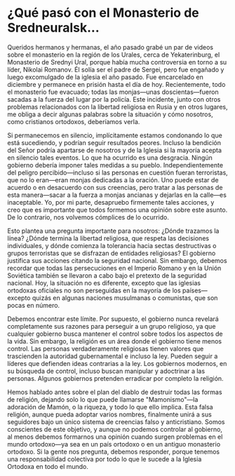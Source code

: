 # ¿Qué pasó con el Monasterio de Sredneuralsk...  

Queridos hermanos y hermanas, el año pasado grabé un par de videos sobre el monasterio en la región de los Urales, cerca de Yekaterinburg, el Monasterio de Srednyi Ural, porque había mucha controversia en torno a su líder, Nikolai Romanov. Él solía ser el padre de Sergei, pero fue engañado y luego excomulgado de la iglesia el año pasado. Fue encarcelado en diciembre y permanece en prisión hasta el día de hoy. Recientemente, todo el monasterio fue evacuado; todas las monjas—unas doscientas—fueron sacadas a la fuerza del lugar por la policía. Este incidente, junto con otros problemas relacionados con la libertad religiosa en Rusia y en otros lugares, me obliga a decir algunas palabras sobre la situación y cómo nosotros, como cristianos ortodoxos, deberíamos verla.

Si permanecemos en silencio, implícitamente estamos condonando lo que está sucediendo, y podrían seguir resultados peores. Incluso la bendición del Señor podría apartarse de nosotros y de la Iglesia si la mayoría acepta en silencio tales eventos. Lo que ha ocurrido es una desgracia. Ningún gobierno debería imponer tales medidas a su pueblo. Independientemente del peligro percibido—incluso si las personas en cuestión fueran terroristas, que no lo eran—eran monjas dedicadas a la oración. Uno puede estar de acuerdo o en desacuerdo con sus creencias, pero tratar a las personas de esta manera—sacar a la fuerza a monjas ancianas y dejarlas en la calle—es inaceptable. Yo, por mi parte, desapruebo firmemente tales acciones, y creo que es importante que todos formemos una opinión sobre este asunto. De lo contrario, nos volvemos cómplices de lo ocurrido.

Esto plantea una pregunta importante para nosotros: ¿Dónde trazamos la línea? ¿Dónde termina la libertad religiosa, que respeta las decisiones individuales, y dónde comienza la tolerancia hacia sectas destructivas o grupos terroristas que se disfrazan de entidades religiosas? El gobierno justifica sus acciones citando la seguridad nacional. Sin embargo, debemos recordar que todas las persecuciones en el Imperio Romano y en la Unión Soviética también se llevaron a cabo bajo el pretexto de la seguridad nacional. Hoy, la situación no es diferente, excepto que las iglesias ortodoxas oficiales no son perseguidas en la mayoría de los países—excepto quizás en algunas naciones musulmanas o comunistas, que son pocas en número.

Debemos encontrar este límite. Por supuesto, el gobierno nunca revelará completamente sus razones para perseguir a un grupo religioso, ya que cualquier gobierno busca mantener el control sobre todos los aspectos de la vida. Sin embargo, la religión es un área donde el gobierno tiene menos control. Las personas verdaderamente religiosas tienen valores que trascienden la autoridad gubernamental e incluso la ley. Pueden seguir a líderes que defienden ideas contrarias a la ley. Los gobiernos modernos, en su búsqueda de control, incluso buscan manipular y adoctrinar a las personas. Algunos gobiernos pretenden erradicar por completo la religión.

Hemos hablado antes sobre el plan del diablo de destruir todas las formas de religión, dejando solo lo que puede llamarse "Mamonismo"—la adoración de Mamón, o la riqueza, y todo lo que ello implica. Esta falsa religión, aunque pueda adoptar varios nombres, finalmente unirá a sus seguidores bajo un único sistema de creencias falso y anticristiano. Somos conscientes de este objetivo, y aunque no podemos controlar al gobierno, al menos debemos formarnos una opinión cuando surgen problemas en el mundo ortodoxo—ya sea en un país ortodoxo o en un antiguo monasterio ortodoxo. Si la gente nos pregunta, debemos responder, porque tenemos una responsabilidad colectiva por todo lo que le sucede a la Iglesia Ortodoxa en todo el mundo.

